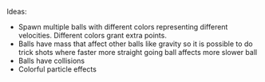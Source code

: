 Ideas:
- Spawn multiple balls with different colors representing different velocities. Different colors grant extra points.
- Balls have mass that affect other balls like gravity so it is possible to do trick shots where faster more straight going ball affects more slower ball
- Balls have collisions
- Colorful particle effects